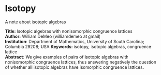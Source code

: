 Isotopy
=======

A note about isotopic algebras

**Title:** Isotopic algebras with nonisomorphic congruence lattices  
**Author:** William DeMeo (williamdemeo at gmail)  
**Institution:** Department of Mathematics, University of South Carolina; Columbia 29208; USA
**Keywords:** isotopy, isotopic algebras, congruence lattice  
**Abstract:** We give examples of pairs of isotopic algebras with nonisomorphic congruence
lattices, thus answering negatively the question of whether all isotopic
algebras have isomorphic congruence lattices.

